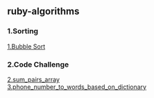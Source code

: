 ## ruby-algorithms


### 1.Sorting

[1.Bubble Sort](https://github.com/kmohanraj/ruby-algorithms/blob/master/algorithms/bubble_sort.rb)

### 2.Code Challenge
[2.sum_pairs_array](algorithms/sum_pairs_array.rb) <br>
[3.phone_number_to_words_based_on_dictionary](algorithms/phone_number_to_words_based_on_dictionary.rb)
